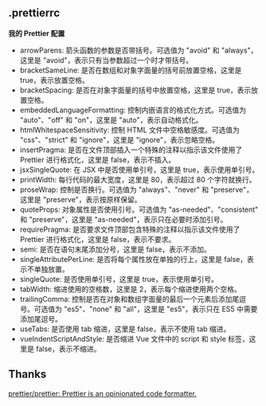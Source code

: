 ## .prettierrc

**我的 Prettier 配置**

- arrowParens: 箭头函数的参数是否带括号。可选值为 "avoid" 和 "always"，这里是 "avoid"，表示只有当参数超过一个时才带括号。
- bracketSameLine: 是否在数组和对象字面量的括号前放置空格，这里是 true，表示放置空格。
- bracketSpacing: 是否在对象字面量的括号中放置空格，这里是 true，表示放置空格。
- embeddedLanguageFormatting: 控制内嵌语言的格式化方式。可选值为 "auto"、"off" 和 "on"，这里是 "auto"，表示自动格式化。
- htmlWhitespaceSensitivity: 控制 HTML 文件中空格敏感度。可选值为 "css"、"strict" 和 "ignore"，这里是 "ignore"，表示忽略空格。
- insertPragma: 是否在文件顶部插入一个特殊的注释以指示该文件使用了 Prettier 进行格式化，这里是 false，表示不插入。
- jsxSingleQuote: 在 JSX 中是否使用单引号，这里是 true，表示使用单引号。
- printWidth: 每行代码的最大宽度，这里是 80，表示超过 80 个字符就换行。
- proseWrap: 控制是否换行。可选值为 "always"、"never" 和 "preserve"，这里是 "preserve"，表示按原样保留。
- quoteProps: 对象属性是否使用引号。可选值为 "as-needed"、"consistent" 和 "preserve"，这里是 "as-needed"，表示只在必要时添加引号。
- requirePragma: 是否要求文件顶部包含特殊的注释以指示该文件使用了 Prettier 进行格式化，这里是 false，表示不要求。
- semi: 是否在语句末尾添加分号，这里是 false，表示不添加。
- singleAttributePerLine: 是否将每个属性放在单独的行上，这里是 false，表示不单独放置。
- singleQuote: 是否使用单引号，这里是 true，表示使用单引号。
- tabWidth: 缩进使用的空格数，这里是 2，表示每个缩进使用两个空格。
- trailingComma: 控制是否在对象和数组字面量的最后一个元素后添加尾逗号。可选值为 "es5"、"none" 和 "all"，这里是 "es5"，表示只在 ES5 中需要添加尾逗号。
- useTabs: 是否使用 tab 缩进，这里是 false，表示不使用 tab 缩进。
- vueIndentScriptAndStyle: 是否缩进 Vue 文件中的 script 和 style 标签，这里是 false，表示不缩进。

## Thanks

[prettier/prettier: Prettier is an opinionated code formatter.](https://github.com/prettier/prettier)
